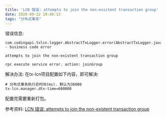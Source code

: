 ```yaml
---
title: 'LCN 错误: attempts to join the non-existent transaction group'
date: 2020-09-22 19:49:13
tags: "分布式事务"
---
```


错误信息:
```
com.codingapi.txlcn.logger.AbstractTxLogger.error(AbstractTxLogger.java:70) - business code error

attempts to join the non-existent transaction group

rpc execute service error. action: joinGroup

```

解决办法:
在tx-lcn项目配置如下内容，即可解决:
```
# 分布式事务执行总时间(ms). 默认为36000
tx-lcn.manager.dtx-time=600000

```

配置完需要重新打包。

参考资料:
[LCN 错误: attempts to join the non-existent transaction group](https://blog.csdn.net/qq_41463655/article/details/106483312)